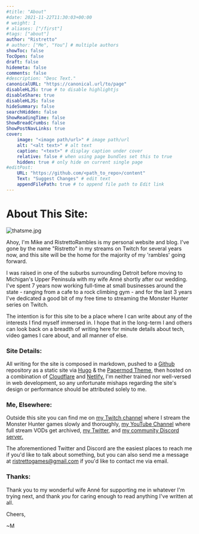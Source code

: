 ```yaml
---
#title: "About"
#date: 2021-11-22T11:30:03+00:00
# weight: 1
# aliases: ["/first"]
#tags: ["about"]
author: "Ristretto"
# author: ["Me", "You"] # multiple authors
showToc: false
TocOpen: false
draft: false
hidemeta: false
comments: false
#description: "Desc Text."
canonicalURL: "https://canonical.url/to/page"
disableHLJS: true # to disable highlightjs
disableShare: true
disableHLJS: false
hideSummary: false
searchHidden: false
ShowReadingTime: false
ShowBreadCrumbs: false
ShowPostNavLinks: true
cover:
    image: "<image path/url>" # image path/url
    alt: "<alt text>" # alt text
    caption: "<text>" # display caption under cover
    relative: false # when using page bundles set this to true
    hidden: true # only hide on current single page
#editPost:
    URL: "https://github.com/<path_to_repo>/content"
    Text: "Suggest Changes" # edit text
    appendFilePath: true # to append file path to Edit link
---
```


# About This Site:

![thatsme.jpg](/about/thatsme.jpg)

Ahoy, I'm Mike and RistrettoRambles is my personal website and blog. I've gone by the name "Ristretto" in my streams on Twitch for several years now, and this site will be the home for the majority of my 'rambles' going forward. 

I was raised in one of the suburbs surrounding Detroit before moving to Michigan's Upper Peninsula with my wife Anné shortly after our wedding. I've spent 7 years now working full-time at small businesses around the state - ranging from a cafe to a rock climbing gym - and for the last 3 years I've dedicated a good bit of my free time to streaming the Monster Hunter series on Twitch.

The intention is for this site to be a place where I can write about any of the interests I find myself immersed in. I hope that in the long-term I and others can look back on a breadth of writing here for minute details about tech, video games I care about, and all manner of else.

### Site Details:

All writing for the site is composed in markdown, pushed to a [Github](https://github.com/) repository as a static site via [Hugo](https://gohugo.io/)	& the [Papermod Theme](https://github.com/adityatelange/hugo-PaperMod),  then hosted on a combination of [Cloudflare](https://www.cloudflare.com/products/registrar/) and [Netlify.](https://www.netlify.com/) I'm neither trained nor well-versed in web development, so any unfortunate mishaps regarding the site's design or performance should be attributed solely to me.

### Me, Elsewhere:

Outside this site you can find me on [my Twitch channel](https://www.twitch.tv/ristrettochronicles) where I stream the Monster Hunter games slowly and thoroughly, [my YouTube Channel](https://www.youtube.com/channel/UCgg0KncWzZobxuy3nO0xRuQ) where full stream VODs get archived, [my Twitter](https://twitter.com/ristrettogames), and [my community Discord server.](https://discord.gg/f2QmzbH)

The aforementioned Twitter and Discord are the easiest places to reach me if you'd like to talk about something, but you can also send me a message at ristrettogames@gmail.com if you'd like to contact me via email.

### Thanks:

Thank you to my wonderful wife Anné for supporting me in whatever I'm trying next, and thank *you* for caring enough to read anything I've written at all.

Cheers,

~M